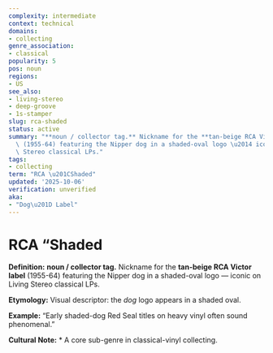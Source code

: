 ```yaml
---
complexity: intermediate
context: technical
domains:
- collecting
genre_association:
- classical
popularity: 5
pos: noun
regions:
- US
see_also:
- living-stereo
- deep-groove
- 1s-stamper
slug: rca-shaded
status: active
summary: "**noun / collector tag.** Nickname for the **tan-beige RCA Victor label**\
  \ (1955-64) featuring the Nipper dog in a shaded-oval logo \u2014 iconic on Living\
  \ Stereo classical LPs."
tags:
- collecting
term: "RCA \u201CShaded"
updated: '2025-10-06'
verification: unverified
aka:
- "Dog\u201D Label"
---
```


# RCA “Shaded

**Definition:** **noun / collector tag.** Nickname for the **tan-beige RCA Victor label** (1955-64) featuring the Nipper dog in a shaded-oval logo — iconic on Living Stereo classical LPs.

**Etymology:** Visual descriptor: the *dog* logo appears in a shaded oval.

**Example:** “Early shaded-dog Red Seal titles on heavy vinyl often sound phenomenal.”

**Cultural Note:** * A core sub-genre in classical-vinyl collecting.

